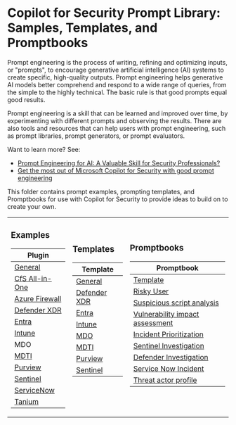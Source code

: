 # Copilot for Security Prompt Library: Samples, Templates, and Promptbooks

Prompt engineering is the process of writing, refining and optimizing inputs, or "prompts", to encourage generative artificial intelligence (AI) systems to create specific, high-quality outputs. Prompt engineering helps generative AI models better comprehend and respond to a wide range of queries, from the simple to the highly technical. The basic rule is that good prompts equal good results.

Prompt engineering is a skill that can be learned and improved over time, by experimenting with different prompts and observing the results. There are also tools and resources that can help users with prompt engineering, such as prompt libraries, prompt generators, or prompt evaluators.

Want to learn more? See:
* <a href="https://rodtrent.substack.com/p/prompt-engineering-for-ai-a-valuable">Prompt Engineering for AI: A Valuable Skill for Security Professionals?</a>
* <a href="https://www.microsoft.com/en-us/security/blog/2024/02/21/get-the-most-out-of-microsoft-copilot-for-security-with-good-prompt-engineering/">Get the most out of Microsoft Copilot for Security with good prompt engineering</a>

This folder contains prompt examples, prompting templates, and Promptbooks for use with Copilot for Security to provide ideas to build on to create your own.

<table>
<tr>
<td>

### Examples

| Plugin |
| ------ |
| [General](https://github.com/rod-trent/Security-Copilot/blob/main/Prompts/Plugins/General.md) |
| [CfS All-in-One](https://github.com/rod-trent/Copilot-for-Security/blob/main/Prompts/Plugins/All-in-one.md) |
| [Azure Firewall](https://github.com/rod-trent/Copilot-for-Security/blob/main/Prompts/Plugins/Azure_Firewall.md) |
| [Defender XDR](https://github.com/rod-trent/Security-Copilot/blob/main/Prompts/Plugins/DefenderXDR.md) |
| [Entra](https://github.com/rod-trent/Security-Copilot/blob/main/Prompts/Plugins/Entra.md) |
| [Intune](https://github.com/rod-trent/Security-Copilot/blob/main/Prompts/Plugins/Intune.md) |
| MDO |
| [MDTI](https://github.com/rod-trent/Security-Copilot/blob/main/Prompts/Plugins/MDTI.md) |
| [Purview](https://github.com/rod-trent/Security-Copilot/blob/main/Prompts/Plugins/Purview.md) |
| [Sentinel](https://github.com/rod-trent/Security-Copilot/blob/main/Prompts/Plugins/Sentinel.md) |
| [ServiceNow](https://github.com/rod-trent/Security-Copilot/blob/main/Prompts/Plugins/ServiceNow.md) |
| [Tanium](https://github.com/rod-trent/Security-Copilot/blob/main/Prompts/Plugins/Tanium.md) |

</td>
<td>

### Templates

| Template |
| -------- |
| [General](https://github.com/rod-trent/Security-Copilot/blob/main/Prompts/Templates/Prompt_Template_General_1.md) |
| [Defender XDR](https://github.com/rod-trent/Security-Copilot/blob/main/Prompts/Templates/Prompt_Template_Defender_XDR_1.md) |
| [Entra](https://github.com/rod-trent/Security-Copilot/blob/main/Prompts/Templates/Prompt_Template_Entra_1.md) |
| [Intune](https://github.com/rod-trent/Security-Copilot/blob/main/Prompts/Templates/Prompt_Template_Intune_1.md) |
| [MDO](https://github.com/rod-trent/Security-Copilot/blob/main/Prompts/Templates/Prompt_Template_MDO_1.md) |
| [MDTI](https://github.com/rod-trent/Security-Copilot/blob/main/Prompts/Templates/Prompt_Template_MDTI_1.md) |
| [Purview](https://github.com/rod-trent/Security-Copilot/blob/main/Prompts/Templates/Prompt_Template_Purview_1.md) |
| [Sentinel](https://github.com/rod-trent/Security-Copilot/blob/main/Prompts/Templates/Prompt_Template_Sentinel_1.md) |
<br>
<br>
</td>
<td>

### Promptbooks

| Promptbook |
| -------- |
| [Template](https://github.com/rod-trent/Security-Copilot/blob/main/Prompts/Promptbooks/Markdown_Prompt_Template.txt) |
| [Risky User](https://github.com/rod-trent/Security-Copilot/blob/main/Prompts/Promptbooks/Risky_User.md) |
| [Suspicious script analysis](https://github.com/rod-trent/Security-Copilot/blob/main/Prompts/Promptbooks/Suspicious_Script.md) |
| [Vulnerability impact assessment](https://github.com/rod-trent/Security-Copilot/blob/main/Prompts/Promptbooks/Vulnerability_Assessment.md) |
| [Incident Prioritization](https://github.com/rod-trent/Security-Copilot/blob/main/Prompts/Promptbooks/Incident_Prioritization.md) |
| [Sentinel Investigation](https://github.com/rod-trent/Security-Copilot/blob/main/Prompts/Promptbooks/Sentinel_Investigation.md) |
| [Defender Investigation](https://github.com/rod-trent/Security-Copilot/blob/main/Prompts/Promptbooks/365_Defender_Investigation.md) |
| [Service Now Incident](https://github.com/rod-trent/Security-Copilot/blob/main/Prompts/Promptbooks/Service_Now_Enrichment.md) |
| [Threat actor profile](https://github.com/rod-trent/Security-Copilot/blob/main/Prompts/Promptbooks/Threat_actor_profile.md) |
<br>
</td>
</tr>
</table>


